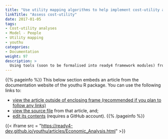 ```yaml
---
title: "Use utility mapping algorithms to help implement cost-utility analyses"
linkTitle: "Assess cost-utility"
date: 2017-01-05
tags:
- Cost-utility analyses
- Model - People
- Utility mapping
- youthu
categories:
- Documentation
weight: 97
description: >
  Using tools (soon to be formalised into ready4 framework modules) from the youthu R package, it is possible to use utility mapping algorithms to help implement cost-utility analyses. This tutorial illustrates the main steps for doing so using psychological and functional measures collected on clinical samples of young people.
---
```


{{% pageinfo %}}
This below section embeds an article from the documentation website of the youthu R package. You can use the following links to:

* [view the article outside of enclosing frame (recommended if you plan to follow any links)](https://ready4-dev.github.io/youthu/articles/Economic_Analysis.html)
* [view the source file](https://github.com/ready4-dev/youthu/blob/main/vignettes/Economic_Analysis.Rmd) from that article, and;
* [edit its contents](https://github.com/ready4-dev/youthu/edit/main/vignettes/Economic_Analysis.Rmd) (requires a GitHub account).
{{% /pageinfo %}}

{{< iframe src = "https://ready4-dev.github.io/youthu/articles/Economic_Analysis.html" >}}